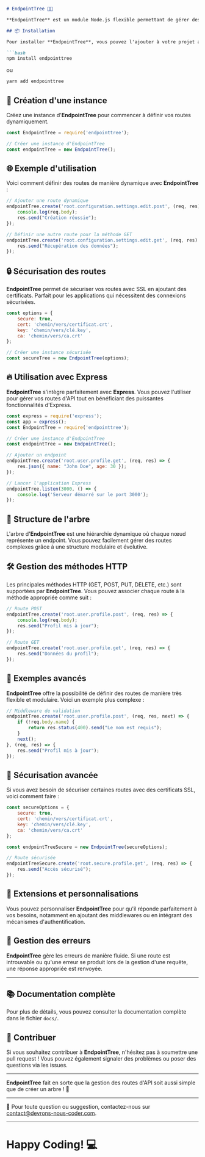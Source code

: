 ```markdown
# EndpointTree 🌳🚀

**EndpointTree** est un module Node.js flexible permettant de gérer des routes d'API de manière dynamique dans une application Express. Il utilise une structure d'arbre n-aire et une liste chaînée pour définir et organiser des endpoints d'API de manière modulaire et évolutive.

## 📦 Installation

Pour installer **EndpointTree**, vous pouvez l'ajouter à votre projet avec **npm** ou **yarn** :

```bash
npm install endpointtree
```

ou

```bash
yarn add endpointtree
```

## 🌱 Création d'une instance

Créez une instance d'**EndpointTree** pour commencer à définir vos routes dynamiquement.

```js
const EndpointTree = require('endpointtree');

// Créer une instance d'EndpointTree
const endpointTree = new EndpointTree();
```

## 🌐 Exemple d'utilisation

Voici comment définir des routes de manière dynamique avec **EndpointTree** :

```js
// Ajouter une route dynamique
endpointTree.create('root.configuration.settings.edit.post', (req, res) => {
    console.log(req.body);
    res.send("Création réussie");
});

// Définir une autre route pour la méthode GET
endpointTree.create('root.configuration.settings.edit.get', (req, res) => {
    res.send("Récupération des données");
});
```

## 🔒 Sécurisation des routes

**EndpointTree** permet de sécuriser vos routes avec SSL en ajoutant des certificats. Parfait pour les applications qui nécessitent des connexions sécurisées.

```js
const options = {
    secure: true,
    cert: 'chemin/vers/certificat.crt',
    key: 'chemin/vers/clé.key',
    ca: 'chemin/vers/ca.crt'
};

// Créer une instance sécurisée
const secureTree = new EndpointTree(options);
```

## 🔥 Utilisation avec Express

**EndpointTree** s'intègre parfaitement avec **Express**. Vous pouvez l'utiliser pour gérer vos routes d'API tout en bénéficiant des puissantes fonctionnalités d'Express.

```js
const express = require('express');
const app = express();
const EndpointTree = require('endpointtree');

// Créer une instance d'EndpointTree
const endpointTree = new EndpointTree();

// Ajouter un endpoint
endpointTree.create('root.user.profile.get', (req, res) => {
    res.json({ name: "John Doe", age: 30 });
});

// Lancer l'application Express
endpointTree.listen(3000, () => {
    console.log('Serveur démarré sur le port 3000');
});
```

## 🌳 Structure de l'arbre

L'arbre d'**EndpointTree** est une hiérarchie dynamique où chaque nœud représente un endpoint. Vous pouvez facilement gérer des routes complexes grâce à une structure modulaire et évolutive.

## 🛠 Gestion des méthodes HTTP

Les principales méthodes HTTP (GET, POST, PUT, DELETE, etc.) sont supportées par **EndpointTree**. Vous pouvez associer chaque route à la méthode appropriée comme suit :

```js
// Route POST
endpointTree.create('root.user.profile.post', (req, res) => {
    console.log(req.body);
    res.send("Profil mis à jour");
});

// Route GET
endpointTree.create('root.user.profile.get', (req, res) => {
    res.send("Données du profil");
});
```

## 🎯 Exemples avancés

**EndpointTree** offre la possibilité de définir des routes de manière très flexible et modulaire. Voici un exemple plus complexe :

```js
// Middleware de validation
endpointTree.create('root.user.profile.post', (req, res, next) => {
    if (!req.body.name) {
        return res.status(400).send("Le nom est requis");
    }
    next();
}, (req, res) => {
    res.send("Profil mis à jour");
});
```

## 🔑 Sécurisation avancée

Si vous avez besoin de sécuriser certaines routes avec des certificats SSL, voici comment faire :

```js
const secureOptions = {
    secure: true,
    cert: 'chemin/vers/certificat.crt',
    key: 'chemin/vers/clé.key',
    ca: 'chemin/vers/ca.crt'
};

const endpointTreeSecure = new EndpointTree(secureOptions);

// Route sécurisée
endpointTreeSecure.create('root.secure.profile.get', (req, res) => {
    res.send("Accès sécurisé");
});
```

## 🧩 Extensions et personnalisations

Vous pouvez personnaliser **EndpointTree** pour qu'il réponde parfaitement à vos besoins, notamment en ajoutant des middlewares ou en intégrant des mécanismes d'authentification.

## 📝 Gestion des erreurs

**EndpointTree** gère les erreurs de manière fluide. Si une route est introuvable ou qu'une erreur se produit lors de la gestion d'une requête, une réponse appropriée est renvoyée.

---

## 📚 Documentation complète

Pour plus de détails, vous pouvez consulter la documentation complète dans le fichier `docs/`.

## 🚀 Contribuer

Si vous souhaitez contribuer à **EndpointTree**, n'hésitez pas à soumettre une pull request ! Vous pouvez également signaler des problèmes ou poser des questions via les issues.

---

**EndpointTree** fait en sorte que la gestion des routes d'API soit aussi simple que de créer un arbre ! 🌳

---

📧 Pour toute question ou suggestion, contactez-nous sur [contact@devrons-nous-coder.com](mailto:contact@devrons-nous-coder.com).

---

# Happy Coding! 💻
```
